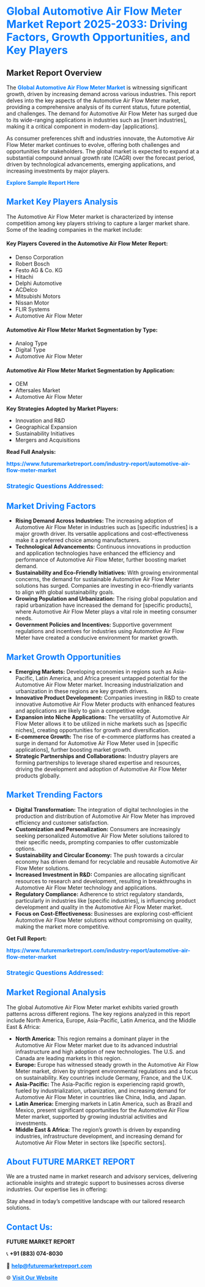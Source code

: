 <h1 style="color: #007BFF;">Global Automotive Air Flow Meter Market Report 2025-2033: Driving Factors, Growth Opportunities, and Key Players</h1>

<section id="overview">
<h2>Market Report Overview</h2>
<p>The <a href="https://www.futuremarketreport.com/industry-report/automotive-air-flow-meter-market" style="color: #007BFF; text-decoration: none;"><strong>Global Automotive Air Flow Meter Market</strong></a> is witnessing significant growth, driven by increasing demand across various industries. This report delves into the key aspects of the Automotive Air Flow Meter market, providing a comprehensive analysis of its current status, future potential, and challenges. The demand for Automotive Air Flow Meter has surged due to its wide-ranging applications in industries such as [insert industries], making it a critical component in modern-day [applications].</p>
<p>As consumer preferences shift and industries innovate, the Automotive Air Flow Meter market continues to evolve, offering both challenges and opportunities for stakeholders. The global market is expected to expand at a substantial compound annual growth rate (CAGR) over the forecast period, driven by technological advancements, emerging applications, and increasing investments by major players.</p>
</section>

<section id="overview">
<p><a href="https://www.futuremarketreport.com/request-sample/reportId=100480" style="color: #007BFF; text-decoration: none;"><strong>Explore Sample Report Here</strong></a></p>
</section>

<section id="key-players">
<h2 style="color: #007BFF;">Market Key Players Analysis</h2>
<p>The Automotive Air Flow Meter market is characterized by intense competition among key players striving to capture a larger market share. Some of the leading companies in the market include:</p>
<h4>Key Players Covered in the Automotive Air Flow Meter Report:</h4>
<ul><li>Denso Corporation</li><li>Robert Bosch</li><li>Festo AG &amp; Co. KG</li><li>Hitachi</li><li>Delphi Automotive</li><li>ACDelco</li><li>Mitsubishi Motors</li><li>Nissan Motor</li><li>FLIR Systems</li><li>Automotive Air Flow Meter</li></ul>
<h4>Automotive Air Flow Meter Market Segmentation by Type:</h4>
<ul><li>Analog Type</li><li>Digital Type</li><li>Automotive Air Flow Meter</li></ul>

<h4>Automotive Air Flow Meter Market Segmentation by Application:</h4>
<ul><li>OEM</li><li>Aftersales Market</li><li>Automotive Air Flow Meter</li></ul>
<p><strong>Key Strategies Adopted by Market Players:</strong></p>
<ul>
<li>Innovation and R&D</li>
<li>Geographical Expansion</li>
<li>Sustainability Initiatives</li>
<li>Mergers and Acquisitions</li>
</ul>
</section>

<section>
<p><strong>Read Full Analysis: </strong></p><a href="https://www.futuremarketreport.com/industry-report/automotive-air-flow-meter-market" style="color: #007BFF; text-decoration: none;"><strong>https://www.futuremarketreport.com/industry-report/automotive-air-flow-meter-market</strong></a>
<h3 style="color: #007BFF;">Strategic Questions Addressed:</h3>
</section>

<section id="driving-factors">
<h2 style="color: #007BFF;">Market Driving Factors</h2>
<ul>
<li><strong>Rising Demand Across Industries:</strong> The increasing adoption of Automotive Air Flow Meter in industries such as [specific industries] is a major growth driver. Its versatile applications and cost-effectiveness make it a preferred choice among manufacturers.</li>
<li><strong>Technological Advancements:</strong> Continuous innovations in production and application technologies have enhanced the efficiency and performance of Automotive Air Flow Meter, further boosting market demand.</li>
<li><strong>Sustainability and Eco-Friendly Initiatives:</strong> With growing environmental concerns, the demand for sustainable Automotive Air Flow Meter solutions has surged. Companies are investing in eco-friendly variants to align with global sustainability goals.</li>
<li><strong>Growing Population and Urbanization:</strong> The rising global population and rapid urbanization have increased the demand for [specific products], where Automotive Air Flow Meter plays a vital role in meeting consumer needs.</li>
<li><strong>Government Policies and Incentives:</strong> Supportive government regulations and incentives for industries using Automotive Air Flow Meter have created a conducive environment for market growth.</li>
</ul>
</section>

<section id="growth-opportunities">
<h2 style="color: #007BFF;">Market Growth Opportunities</h2>
<ul>
<li><strong>Emerging Markets:</strong> Developing economies in regions such as Asia-Pacific, Latin America, and Africa present untapped potential for the Automotive Air Flow Meter market. Increasing industrialization and urbanization in these regions are key growth drivers.</li>
<li><strong>Innovative Product Development:</strong> Companies investing in R&D to create innovative Automotive Air Flow Meter products with enhanced features and applications are likely to gain a competitive edge.</li>
<li><strong>Expansion into Niche Applications:</strong> The versatility of Automotive Air Flow Meter allows it to be utilized in niche markets such as [specific niches], creating opportunities for growth and diversification.</li>
<li><strong>E-commerce Growth:</strong> The rise of e-commerce platforms has created a surge in demand for Automotive Air Flow Meter used in [specific applications], further boosting market growth.</li>
<li><strong>Strategic Partnerships and Collaborations:</strong> Industry players are forming partnerships to leverage shared expertise and resources, driving the development and adoption of Automotive Air Flow Meter products globally.</li>
</ul>
</section>

<section id="trending-factors">
<h2 style="color: #007BFF;">Market Trending Factors</h2>
<ul>
<li><strong>Digital Transformation:</strong> The integration of digital technologies in the production and distribution of Automotive Air Flow Meter has improved efficiency and customer satisfaction.</li>
<li><strong>Customization and Personalization:</strong> Consumers are increasingly seeking personalized Automotive Air Flow Meter solutions tailored to their specific needs, prompting companies to offer customizable options.</li>
<li><strong>Sustainability and Circular Economy:</strong> The push towards a circular economy has driven demand for recyclable and reusable Automotive Air Flow Meter solutions.</li>
<li><strong>Increased Investment in R&D:</strong> Companies are allocating significant resources to research and development, resulting in breakthroughs in Automotive Air Flow Meter technology and applications.</li>
<li><strong>Regulatory Compliance:</strong> Adherence to strict regulatory standards, particularly in industries like [specific industries], is influencing product development and quality in the Automotive Air Flow Meter market.</li>
<li><strong>Focus on Cost-Effectiveness:</strong> Businesses are exploring cost-efficient Automotive Air Flow Meter solutions without compromising on quality, making the market more competitive.</li>
</ul>
</section>

<section>
<p><strong>Get Full Report: </strong></p><a href="https://www.futuremarketreport.com/industry-report/automotive-air-flow-meter-market" style="color: #007BFF; text-decoration: none;"><strong>https://www.futuremarketreport.com/industry-report/automotive-air-flow-meter-market</strong></a>
<h3 style="color: #007BFF;">Strategic Questions Addressed:</h3>
</section>


<section id="regional-analysis">
<h2 style="color: #007BFF;">Market Regional Analysis</h2>
<p>The global Automotive Air Flow Meter market exhibits varied growth patterns across different regions. The key regions analyzed in this report include North America, Europe, Asia-Pacific, Latin America, and the Middle East & Africa:</p>
<ul>
<li><strong>North America:</strong> This region remains a dominant player in the Automotive Air Flow Meter market due to its advanced industrial infrastructure and high adoption of new technologies. The U.S. and Canada are leading markets in this region.</li>
<li><strong>Europe:</strong> Europe has witnessed steady growth in the Automotive Air Flow Meter market, driven by stringent environmental regulations and a focus on sustainability. Key countries include Germany, France, and the U.K.</li>
<li><strong>Asia-Pacific:</strong> The Asia-Pacific region is experiencing rapid growth, fueled by industrialization, urbanization, and increasing demand for Automotive Air Flow Meter in countries like China, India, and Japan.</li>
<li><strong>Latin America:</strong> Emerging markets in Latin America, such as Brazil and Mexico, present significant opportunities for the Automotive Air Flow Meter market, supported by growing industrial activities and investments.</li>
<li><strong>Middle East & Africa:</strong> The region’s growth is driven by expanding industries, infrastructure development, and increasing demand for Automotive Air Flow Meter in sectors like [specific sectors].</li>
</ul>
</section>

<footer>
<h2 style="color: #007BFF;">About FUTURE MARKET REPORT</h2>
<p>We are a trusted name in market research and advisory services, delivering actionable insights and strategic support to businesses across diverse industries. Our expertise lies in offering:</p>

<p>Stay ahead in today’s competitive landscape with our tailored research solutions.</p>

<h2 style="color: #007BFF;">Contact Us:</h2>
<p><strong>FUTURE MARKET REPORT</strong></p>
<p>📞 <strong>+91 (883) 074-8030</strong></p>
<p>📧 <strong><a href="mailto:help@futuremarketreport.com" style="color: #007BFF;">help@futuremarketreport.com</a></strong></p>
<p>🌐 <strong><a href="https://www.futuremarketreport.com/" style="color: #007BFF;">Visit Our Website</a></strong></p>
</footer>